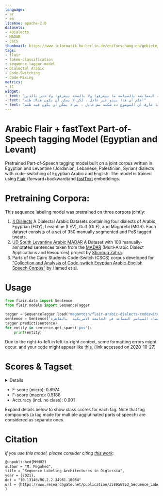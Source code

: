 ```yaml
---
language: 
- ar
- en
license: apache-2.0
datasets:
- 4Dialects
- MADAR
- CSCS
thumbnail: https://www.informatik.hu-berlin.de/en/forschung-en/gebiete/ml-en/resolveuid/a6f82e0d7fa446a59c902cac4cafa9cb/@@images/image/preview
tags:
- flair
- token-classification
- sequence-tagger-model
- Dialectal Arabic
- Code-Switching
- Code-Mixing
metrics:
- f1
widget:
- text: "طلعوا جماعة الممانعة بالسياسة ما بيعرفوا ولا بالصحة بيعرفوا ولا حتى بالدين"
- text: "أعلم أن هذا يبدو غير عادل ، لكن لا يمكن أن يكون هناك ظلم"
- text: "أنا عارف أن الموضوع ده شكله مش عادل ، بس لا يمكن أن يكون فيه ظلم"
---
```



# Arabic Flair + fastText Part-of-Speech tagging Model (Egyptian and Levant)
Pretrained Part-of-Speech tagging model built on a joint corpus written in Egyptian and Levantine (Jordanian, Lebanese, Palestinian, Syrian) dialects with code-switching of Egyptian Arabic and English. The model is trained using [Flair](https://aclanthology.org/C18-1139/) (forward+backward)and [fastText](https://fasttext.cc) embeddings.



# Pretraining Corpora:
This sequence labeling model was pretrained on three corpora jointly:
1. [4 Dialects](https://huggingface.co/datasets/viewer/?dataset=arabic_pos_dialect)
A Dialectal Arabic Datasets containing four dialects of Arabic, Egyptian (EGY), Levantine (LEV), Gulf (GLF), and Maghrebi (MGR). Each dataset consists of a set of 350 manually segmented and PoS tagged tweets.
2. [UD South Levantine Arabic MADAR](https://universaldependencies.org/treebanks/ajp_madar/index.html)
A Dataset with 100 manually-annotated sentences taken from the [MADAR](https://camel.abudhabi.nyu.edu/madar/) (Multi-Arabic Dialect Applications and Resources) project by [Shorouq Zahra](mailto:shorouqjzahra@gmail.com).
3. Parts of the Cairo Students Code-Switch (CSCS) corpus developed for ["Collection and Analysis of Code-switch Egyptian Arabic-English Speech Corpus"](https://aclanthology.org/L18-1601.pdf) by Hamed et al.

# Usage
```python
from flair.data import Sentence
from flair.models import SequenceTagger
  
tagger = SequenceTagger.load("megantosh/flair-arabic-dialects-codeswitch-egy-lev")
sentence = Sentence('عمرو عادلي أستاذ للاقتصاد السياسي المساعد في الجامعة الأمريكية  بالقاهرة .')
tagger.predict(sentence)
for entity in sentence.get_spans('pos'):
    print(entity)
```

Due to the right-to-left in left-to-right context, some formatting errors might occur. and your code might appear like [this](https://ibb.co/ky20Lnq), (link accessed on 2020-10-27) 

<!--# Example

# Tagset-->

# Scores & Tagset
<details> 

| |precision |   recall | f1-score |  support|
|--|-----------|------|-------------|--------------|
|INTJ |    0.8182   | 0.9000    |0.8571    |    10|
|OUN   |  0.9009   | 0.9402    |0.9201      | 435|
|NUM    | 0.9524   | 0.8333   | 0.8889       | 24|
|ADJ     |0.8762   | 0.7603  |  0.8142      | 121|
|ADP     |0.9903    |0.9623 |   0.9761       |106|
| CCONJ |    0.9600   | 0.9730 |   0.9664 |       74|
|PROPN |    0.9333   | 0.9333  |  0.9333  |      15|
| ADV  |   0.9135   | 0.8051  |  0.8559   |    118|
|VERB   |  0.8852    | 0.9231 |   0.9038   |    117|
|PRON    | 0.9620    | 0.9465 |   0.9542    |   187|
|SCONJ |    0.8571   | 0.9474  |  0.9000      |  19|
|PART  |   0.9350   | 0.9791   | 0.9565       | 191|
| DET   |  0.9348    | 0.9149  |  0.9247 |       47|
|PUNCT    | 1.0000    | 1.0000  |  1.0000  |      35|
| AUX  |   0.9286    | 0.9811  |  0.9541   |     53|
|MENTION   |  0.9231   |  1.0000  |  0.9600    |    12|
|     V    | 0.8571   | 0.8780    | 0.8675     |   82|
| FUT-PART+V+PREP+PRON     |1.0000   | 0.0000   | 0.0000       |  1|
|  PROG-PART+V+PRON+PREP+PRON |     0.0000  |  1.0000  |  0.0000       |  0|
|ADJ+NSUFF |    0.6111   | 0.8462   | 0.7097 |       26|
|NOUN+NSUFF  |   0.8182   | 0.8438   | 0.8308  |      64|
|PREP+PRON   |  0.9565   | 0.9565   | 0.9565   |     23|
|                   PUNC    | 0.9941   | 1.0000   | 0.9971    |   169|
|                    EOS     |1.0000   | 1.0000   | 1.0000    |   70|
|             NOUN+PRON   |  0.6986   | 0.8500   | 0.7669      |  60|
|                V+PRON    | 0.7258   | 0.8036   | 0.7627       | 56|
|            PART+PRON    | 1.0000   | 0.9474   | 0.9730    |    19|
|          PROG-PART+V    | 0.8333   | 0.9302   | 0.8791 |       43|
|            DET+NOUN    | 0.9625   | 1.0000   | 0.9809  |      77|
|     NOUN+NSUFF+PRON    | 0.9091   | 0.7143   | 0.8000   |     14|
|     PROG-PART+V+PRON    | 0.7083   | 0.9444   | 0.8095    |    18|
|      PREP+NOUN+NSUFF    | 0.6667   | 0.4000   | 0.5000         5|
|     NOUN+NSUFF+NSUFF    | 1.0000   | 0.0000   | 0.0000 |        3|
|                CONJ    | 0.9722   | 1.0000   | 0.9859  |      35|
|        V+PRON+PRON    | 0.6364   | 0.5833   | 0.6087   |     12|
|           FOREIGN    | 0.6667   | 0.6667   | 0.6667    |     3|
|        PREP+NOUN    | 0.6316   | 0.7500  |  0.6857 |       16|
|  DET+NOUN+NSUFF    | 0.9000   | 0.9310  |  0.9153  |      29|
|  DET+ADJ+NSUFF    | 1.0000   | 0.5714  |  0.7273   |      7|
|     CONJ+PRON    | 1.0000   | 0.8750  |  0.9333     |    8|
|    NOUN+CASE    | 0.0000   | 0.0000  |  0.0000    |     2|
|     DET+ADJ    | 1.0000   | 0.6667  |  0.8000      |   6|
|       PREP    | 1.0000   | 0.9718  |  0.9857  |      71|
|  CONJ+FUT-PART+V    | 0.0000   | 0.0000  |  0.0000   |      1|
|            CONJ+V    | 0.6667   | 0.7500  |  0.7059    |     8|
|         FUT-PART    | 1.0000   | 1.0000  |  1.0000     |    2|
|             ADJ+PRON    | 1.0000   | 0.0000  |  0.0000      |   8|
|   CONJ+PREP+NOUN+PRON    | 1.0000   | 0.0000  |  0.0000       |  1|
|        CONJ+NOUN+PRON    | 0.3750   | 1.0000  |  0.5455      |   3|
|              PART+ADJ    | 1.0000   | 0.0000  |  0.0000       |  1|
|             PART+NOUN    | 0.5000   | 1.0000  |  0.6667        | 1|
|       CONJ+PREP+NOUN    | 1.0000   | 0.0000  |  0.0000       |  1|
|           CONJ+NOUN    | 0.7000   | 0.7778  |  0.7368  |       9|
|                URL    | 1.0000   | 1.0000   | 1.0000 |        3|
|     CONJ+FUT-PART    | 1.0000   | 0.0000   | 0.0000  |       1|
|       FUT-PART+V    | 0.8571   | 0.6000   | 0.7059   |     10|
|      PREP+NOUN+NSUFF+NSUFF    | 1.0000   | 0.0000    | 0.0000   |      1|
|                      HASH    | 1.0000   | 0.9412   | 0.9697     |   17|
|            ADJ+PREP+PRON    | 1.0000   | 0.0000   | 0.0000  |       3|
|          PREP+NOUN+PRON    | 0.0000   | 0.0000   | 0.0000   |      1|
|                   EMOT    | 1.0000   | 0.8889   | 0.9412    |    18|
|             CONJ+PREP    | 1.0000   | 0.7500   | 0.8571     |    4|
|  PREP+DET+NOUN+NSUFF    | 1.0000   | 0.7500   | 0.8571      |   4|
| PRON+DET+NOUN+NSUFF    | 0.0000   | 1.0000   | 0.0000       |  0|
|        V+PREP+PRON    | 1.0000   | 0.0000   | 0.0000        | 5|
|  V+PRON+PREP+PRON    | 0.0000   | 1.0000   | 0.0000         | 0|
|  CONJ+NOUN+NSUFF    | 0.5000   | 0.5000   | 0.5000 |        2|
|      V+NEG-PART    | 1.0000   | 0.0000   | 0.0000  |       2|
|  PREP+DET+NOUN    | 0.9091   | 1.0000   | 0.9524   |     10|
|        PREP+V    | 1.0000   | 0.0000   | 0.0000    |     2|
|    CONJ+PART    | 1.0000   | 0.7778   | 0.8750     |    9|
| CONJ+V+PRON    | 1.0000   | 1.0000   | 1.0000 |        5|
|    PROG-PART+V+PREP+PRON    | 1.0000   | 0.5000   | 0.6667  |       2|
|    PREP+NOUN+NSUFF+PRON    | 1.0000   | 1.0000   | 1.0000   |      1|
|               ADJ+CASE    | 1.0000   | 0.0000    | 0.0000   |      1|
|        PART+NOUN+PRON    | 1.0000   | 1.0000   | 1.0000     |    1|
|               PART+V    | 1.0000   | 0.0000  |  0.0000      |   3|
|         PART+V+PRON    | 0.0000   | 1.0000  |  0.0000       |  0|
|    FUT-PART+V+PRON    | 0.0000   | 1.0000  |  0.0000        | 0|
|FUT-PART+V+PRON+PRON    | 1.0000   | 0.0000  |  0.0000  |       1|
|     CONJ+PREP+PRON    | 1.0000   | 0.0000  |  0.0000   |      1|
|CONJ+V+PRON+PREP+PRON    | 1.0000   | 0.0000  |  0.0000    |     1|
|    CONJ+V+PREP+PRON    | 0.0000   | 1.0000  |  0.0000     |    0|
|CONJ+DET+NOUN+NSUFF    | 1.0000   | 0.0000  |  0.0000      |   1|
|     CONJ+DET+NOUN    | 0.6667   | 1.0000  |  0.8000    |     2|
| CONJ+PREP+DET+NOUN   |  1.0000  |  1.0000 |   1.0000  |       1|
|       PREP+PART    | 1.0000   | 0.0000  |  0.0000  |       2|
|      PART+V+PRON+NEG-PART    | 0.3333   | 0.3333  |  0.3333         | 3|
|          PART+V+NEG-PART    | 0.3333   | 0.5000  |  0.4000        | 2|
|      PART+PREP+NEG-PART    | 1.0000   | 1.0000  |  1.0000       |  3|
| PART+PROG-PART+V+NEG-PART    | 1.0000   | 0.3333   | 0.5000      |   3|
| PREP+DET+NOUN+NSUFF+PREP+PRON   |  1.0000  |  0.0000  |  0.0000    |     1|
|         PREP+PRON+DET+NOUN    | 0.0000   | 1.0000    | 0.0000   |      0|
|                PART+NSUFF    | 1.0000   | 0.0000    | 0.0000  |       1|
|    CONJ+PROG-PART+V+PRON    | 1.0000   | 1.0000   | 1.0000    |     1|
|          PART+PREP+PRON    | 1.0000   | 0.0000   | 0.0000   |      1|
|         CONJ+PART+PREP    | 1.0000   | 0.0000    | 0.0000        | 1|
|             NUM+NSUFF    | 0.6667   | 0.6667   | 0.6667        | 3|
| CONJ+PART+V+PRON+NEG-PART   |  1.0000  |  1.0000  |  1.0000      |   1|
|     PART+NOUN+NEG-PART    | 1.0000   | 1.0000   | 1.0000      |   1|
|        CONJ+ADJ+NSUFF     | 1.0000  |  0.0000  |  0.0000    |     1|
|             PREP+ADJ     | 1.0000  |  0.0000  |  0.0000   |      1|
|      ADJ+NSUFF+PRON     | 1.0000  |  0.0000  |  0.0000  |       2|
|   CONJ+PROG-PART+V    | 1.0000   | 0.0000   | 0.0000   |      1|
| CONJ+PART+PROG-PART+V+PREP+PRON+NEG-PART   |  1.0000  |  0.0000  |  0.0000 |        1|
|          CONJ+PART+PREP+PRON+NEG-PART    | 0.0000   | 1.0000   | 0.0000 |        0|
|                       PREP+PART+PRON    | 1.0000   | 0.0000   | 0.0000    |     1|
|                      CONJ+ADV+NSUFF    | 1.0000   | 0.0000    |0.0000   |      1|
|                           CONJ+ADV    | 0.0000   | 1.0000   | 0.0000  |       0|
|           PART+NOUN+PRON+NEG-PART    | 0.0000   | 1.0000  |  0.0000 |        0|
|                         CONJ+ADJ    | 1.0000   | 1.0000 |   1.0000 |         1|

</details>

- F-score (micro): 0.8974
- F-score (macro): 0.5188
- Accuracy (incl. no class): 0.901  

Expand details below to show class scores for each tag. Note that tag compounds (a tag made for multiple agglutinated parts of speech) are considered as separate ones.

 # Citation
*if you use this model, please consider citing [this work](https://www.researchgate.net/publication/358956953_Sequence_Labeling_Architectures_in_Diglossia_-_a_case_study_of_Arabic_and_its_dialects):*
```latex
@unpublished{MMHU21
author = "M. Megahed",
title = "Sequence Labeling Architectures in Diglossia",
year = {2021},
doi = "10.13140/RG.2.2.34961.10084"
url = {https://www.researchgate.net/publication/358956953_Sequence_Labeling_Architectures_in_Diglossia_-_a_case_study_of_Arabic_and_its_dialects}
}
```
